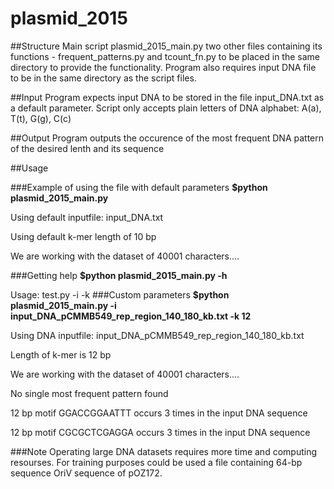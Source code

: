 # plasmid_2015
##Structure
Main script plasmid_2015_main.py two other files containing its functions - frequent_patterns.py and tcount_fn.py to be placed in the same directory to provide the functionality. Program also requires input DNA file to be in the same directory as the script files.

##Input
Program expects input DNA to be stored in the file input_DNA.txt as a default parameter. Script only accepts plain letters of DNA alphabet: A(a), T(t), G(g), C(c)

##Output
Program outputs the occurence of the most frequent DNA pattern of the desired lenth and its sequence

##Usage

###Example of using the file with default parameters
**$python plasmid_2015_main.py**

Using default inputfile: input_DNA.txt

Using default k-mer length of 10 bp

We are working with the dataset of 40001 characters....

###Getting help
**$python plasmid_2015_main.py -h**

Usage: test.py -i <inputfile> -k <k-mer length>
###Custom parameters
**$python plasmid_2015_main.py -i input_DNA_pCMMB549_rep_region_140_180_kb.txt -k 12**

Using DNA inputfile: input_DNA_pCMMB549_rep_region_140_180_kb.txt

Length of k-mer is 12 bp

We are working with the dataset of 40001 characters....

No single most frequent pattern found

12 bp motif GGACCGGAATTT occurs 3 times in the input DNA sequence

12 bp motif CGCGCTCGAGGA occurs 3 times in the input DNA sequence

###Note
Operating large DNA datasets requires more time and computing resourses. For training purposes could be used a file  containing 64-bp sequence OriV sequence of  pOZ172.
